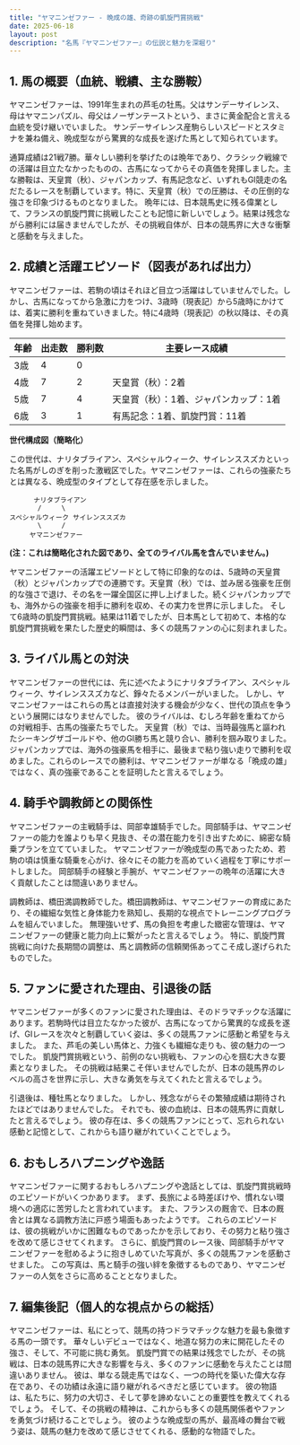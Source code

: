 ```yaml
---
title: "ヤマニンゼファー - 晩成の雄、奇跡の凱旋門賞挑戦"
date: 2025-06-18
layout: post
description: "名馬『ヤマニンゼファー』の伝説と魅力を深堀り"
---
```


## 1. 馬の概要（血統、戦績、主な勝鞍）

ヤマニンゼファーは、1991年生まれの芦毛の牡馬。父はサンデーサイレンス、母はヤマニンパズル、母父はノーザンテーストという、まさに黄金配合と言える血統を受け継いでいました。  サンデーサイレンス産駒らしいスピードとスタミナを兼ね備え、晩成型ながら驚異的な成長を遂げた馬として知られています。  

通算成績は21戦7勝。華々しい勝利を挙げたのは晩年であり、クラシック戦線での活躍は目立たなかったものの、古馬になってからその真価を発揮しました。主な勝鞍は、天皇賞（秋）、ジャパンカップ、有馬記念など、いずれもGI競走の名だたるレースを制覇しています。特に、天皇賞（秋）での圧勝は、その圧倒的な強さを印象づけるものとなりました。  晩年には、日本競馬史に残る偉業として、フランスの凱旋門賞に挑戦したことも記憶に新しいでしょう。結果は残念ながら勝利には届きませんでしたが、その挑戦自体が、日本の競馬界に大きな衝撃と感動を与えました。


## 2. 成績と活躍エピソード（図表があれば出力）

ヤマニンゼファーは、若駒の頃はそれほど目立つ活躍はしていませんでした。しかし、古馬になってから急激に力をつけ、3歳時（現表記）から5歳時にかけては、着実に勝利を重ねていきました。特に4歳時（現表記）の秋以降は、その真価を発揮し始めます。

| 年齢 | 出走数 | 勝利数 | 主要レース成績 |
|---|---|---|---|
| 3歳 | 4 | 0 |  |
| 4歳 | 7 | 2 | 天皇賞（秋）：2着 |
| 5歳 | 7 | 4 | 天皇賞（秋）：1着、ジャパンカップ：1着 |
| 6歳 | 3 | 1 | 有馬記念：1着、凱旋門賞：11着 |


**世代構成図（簡略化）**

この世代は、ナリタブライアン、スペシャルウィーク、サイレンススズカといった名馬がしのぎを削った激戦区でした。ヤマニンゼファーは、これらの強豪たちとは異なる、晩成型のタイプとして存在感を示しました。

```
      ナリタブライアン
       /     \
スペシャルウィーク サイレンススズカ
       \     /
     ヤマニンゼファー
```

**(注：これは簡略化された図であり、全てのライバル馬を含んでいません。)**


ヤマニンゼファーの活躍エピソードとして特に印象的なのは、5歳時の天皇賞（秋）とジャパンカップでの連勝です。天皇賞（秋）では、並み居る強豪を圧倒的な強さで退け、その名を一躍全国区に押し上げました。続くジャパンカップでも、海外からの強豪を相手に勝利を収め、その実力を世界に示しました。  そして6歳時の凱旋門賞挑戦。結果は11着でしたが、日本馬として初めて、本格的な凱旋門賞挑戦を果たした歴史的瞬間は、多くの競馬ファンの心に刻まれました。


## 3. ライバル馬との対決

ヤマニンゼファーの世代には、先に述べたようにナリタブライアン、スペシャルウィーク、サイレンススズカなど、錚々たるメンバーがいました。  しかし、ヤマニンゼファーはこれらの馬とは直接対決する機会が少なく、世代の頂点を争うという展開にはなりませんでした。  彼のライバルは、むしろ年齢を重ねてからの対戦相手、古馬の強豪たちでした。  天皇賞（秋）では、当時最強馬と謳われたシーキングザゴールドや、他のGI勝ち馬と競り合い、勝利を掴み取りました。ジャパンカップでは、海外の強豪馬を相手に、最後まで粘り強い走りで勝利を収めました。これらのレースでの勝利は、ヤマニンゼファーが単なる「晩成の雄」ではなく、真の強豪であることを証明したと言えるでしょう。


## 4. 騎手や調教師との関係性

ヤマニンゼファーの主戦騎手は、岡部幸雄騎手でした。岡部騎手は、ヤマニンゼファーの能力を誰よりも早く見抜き、その潜在能力を引き出すために、綿密な騎乗プランを立てていました。  ヤマニンゼファーが晩成型の馬であったため、若駒の頃は慎重な騎乗を心がけ、徐々にその能力を高めていく過程を丁寧にサポートしました。  岡部騎手の経験と手腕が、ヤマニンゼファーの晩年の活躍に大きく貢献したことは間違いありません。

調教師は、橋田満調教師でした。橋田調教師は、ヤマニンゼファーの育成にあたり、その繊細な気性と身体能力を熟知し、長期的な視点でトレーニングプログラムを組んでいました。  無理強いせず、馬の負担を考慮した緻密な管理は、ヤマニンゼファーの健康と能力向上に繋がったと言えるでしょう。  特に、凱旋門賞挑戦に向けた長期間の調整は、馬と調教師の信頼関係あってこそ成し遂げられたものでした。  


## 5. ファンに愛された理由、引退後の話

ヤマニンゼファーが多くのファンに愛された理由は、そのドラマチックな活躍にあります。若駒時代は目立たなかった彼が、古馬になってから驚異的な成長を遂げ、GIレースを次々と制覇していく姿は、多くの競馬ファンに感動と希望を与えました。  また、芦毛の美しい馬体と、力強くも繊細な走りも、彼の魅力の一つでした。  凱旋門賞挑戦という、前例のない挑戦も、ファンの心を掴む大きな要素となりました。  その挑戦は結果こそ伴いませんでしたが、日本の競馬界のレベルの高さを世界に示し、大きな勇気を与えてくれたと言えるでしょう。

引退後は、種牡馬となりました。  しかし、残念ながらその繁殖成績は期待されたほどではありませんでした。  それでも、彼の血統は、日本の競馬界に貢献したと言えるでしょう。  彼の存在は、多くの競馬ファンにとって、忘れられない感動と記憶として、これからも語り継がれていくことでしょう。


## 6. おもしろハプニングや逸話

ヤマニンゼファーに関するおもしろハプニングや逸話としては、凱旋門賞挑戦時のエピソードがいくつかあります。  まず、長旅による時差ぼけや、慣れない環境への適応に苦労したと言われています。  また、フランスの厩舎で、日本の厩舎とは異なる調教方法に戸惑う場面もあったようです。  これらのエピソードは、彼の挑戦がいかに困難なものであったかを示しており、その努力と粘り強さを改めて感じさせてくれます。  さらに、凱旋門賞のレース後、岡部騎手がヤマニンゼファーを慰めるように抱きしめていた写真が、多くの競馬ファンを感動させました。  この写真は、馬と騎手の強い絆を象徴するものであり、ヤマニンゼファーの人気をさらに高めることとなりました。


## 7. 編集後記（個人的な視点からの総括）

ヤマニンゼファーは、私にとって、競馬の持つドラマチックな魅力を最も象徴する馬の一頭です。  華々しいデビューではなく、地道な努力の末に開花したその強さ、そして、不可能に挑む勇気。  凱旋門賞での結果は残念でしたが、その挑戦は、日本の競馬界に大きな影響を与え、多くのファンに感動を与えたことは間違いありません。  彼は、単なる競走馬ではなく、一つの時代を築いた偉大な存在であり、その功績は永遠に語り継がれるべきだと感じています。  彼の物語は、私たちに、努力の大切さ、そして夢を諦めないことの重要性を教えてくれるでしょう。  そして、その挑戦の精神は、これからも多くの競馬関係者やファンを勇気づけ続けることでしょう。  彼のような晩成型の馬が、最高峰の舞台で戦う姿は、競馬の魅力を改めて感じさせてくれる、感動的な物語でした。
